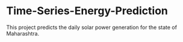 # Time-Series-Energy-Prediction
This project predicts the daily solar power generation for the state of Maharashtra.
